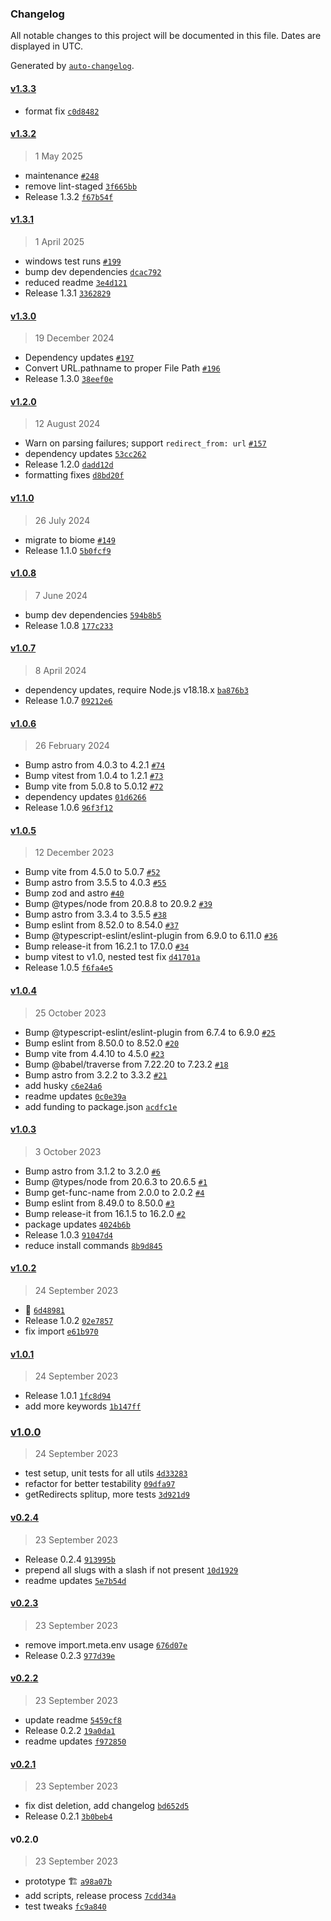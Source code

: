 ### Changelog

All notable changes to this project will be documented in this file. Dates are displayed in UTC.

Generated by [`auto-changelog`](https://github.com/CookPete/auto-changelog).

#### [v1.3.3](https://github.com/kremalicious/astro-redirect-from/compare/v1.3.2...v1.3.3)

- format fix [`c0d8482`](https://github.com/kremalicious/astro-redirect-from/commit/c0d84823b4a98b81e621e9c5559d8930fe1b9b5f)

#### [v1.3.2](https://github.com/kremalicious/astro-redirect-from/compare/v1.3.1...v1.3.2)

> 1 May 2025

- maintenance [`#248`](https://github.com/kremalicious/astro-redirect-from/pull/248)
- remove lint-staged [`3f665bb`](https://github.com/kremalicious/astro-redirect-from/commit/3f665bb651c62db826e2303df48e8704f67b7891)
- Release 1.3.2 [`f67b54f`](https://github.com/kremalicious/astro-redirect-from/commit/f67b54fc512594c7889eb861a6d2b11ff169c394)

#### [v1.3.1](https://github.com/kremalicious/astro-redirect-from/compare/v1.3.0...v1.3.1)

> 1 April 2025

- windows test runs [`#199`](https://github.com/kremalicious/astro-redirect-from/pull/199)
- bump dev dependencies [`dcac792`](https://github.com/kremalicious/astro-redirect-from/commit/dcac7920ebfcba0330d2e2a157434fb7eb79c775)
- reduced readme [`3e4d121`](https://github.com/kremalicious/astro-redirect-from/commit/3e4d12195f85410b0717b8dca2176614bc5e9e92)
- Release 1.3.1 [`3362829`](https://github.com/kremalicious/astro-redirect-from/commit/3362829b5af502cdce9ab808300e8548e249ddc6)

#### [v1.3.0](https://github.com/kremalicious/astro-redirect-from/compare/v1.2.0...v1.3.0)

> 19 December 2024

- Dependency updates [`#197`](https://github.com/kremalicious/astro-redirect-from/pull/197)
- Convert URL.pathname to proper File Path [`#196`](https://github.com/kremalicious/astro-redirect-from/pull/196)
- Release 1.3.0 [`38eef0e`](https://github.com/kremalicious/astro-redirect-from/commit/38eef0e03ec7a672cea2b494e09f1835710cd389)

#### [v1.2.0](https://github.com/kremalicious/astro-redirect-from/compare/v1.1.0...v1.2.0)

> 12 August 2024

- Warn on parsing failures; support `redirect_from: url` [`#157`](https://github.com/kremalicious/astro-redirect-from/pull/157)
- dependency updates [`53cc262`](https://github.com/kremalicious/astro-redirect-from/commit/53cc262921a13e7940fc72f727c86181eb2908a8)
- Release 1.2.0 [`dadd12d`](https://github.com/kremalicious/astro-redirect-from/commit/dadd12d7e17ab45a91db8f84b3657723f167e80b)
- formatting fixes [`d8bd20f`](https://github.com/kremalicious/astro-redirect-from/commit/d8bd20f370473a27e47e1032d6b46603e70112c0)

#### [v1.1.0](https://github.com/kremalicious/astro-redirect-from/compare/v1.0.8...v1.1.0)

> 26 July 2024

- migrate to biome [`#149`](https://github.com/kremalicious/astro-redirect-from/pull/149)
- Release 1.1.0 [`5b0fcf9`](https://github.com/kremalicious/astro-redirect-from/commit/5b0fcf950cfbd076da5ce34de8785dc5faa7028e)

#### [v1.0.8](https://github.com/kremalicious/astro-redirect-from/compare/v1.0.7...v1.0.8)

> 7 June 2024

- bump dev dependencies [`594b8b5`](https://github.com/kremalicious/astro-redirect-from/commit/594b8b5dca5bc1d753d30b779bee79a5ff6e1cf3)
- Release 1.0.8 [`177c233`](https://github.com/kremalicious/astro-redirect-from/commit/177c2335d13cd552d12f7d6ddc7f29b805b143dd)

#### [v1.0.7](https://github.com/kremalicious/astro-redirect-from/compare/v1.0.6...v1.0.7)

> 8 April 2024

- dependency updates, require Node.js v18.18.x [`ba876b3`](https://github.com/kremalicious/astro-redirect-from/commit/ba876b39a6543d8893ad908d5724f874556adfe8)
- Release 1.0.7 [`09212e6`](https://github.com/kremalicious/astro-redirect-from/commit/09212e633e0a011bd757a2e8d1a21266cf7847ce)

#### [v1.0.6](https://github.com/kremalicious/astro-redirect-from/compare/v1.0.5...v1.0.6)

> 26 February 2024

- Bump astro from 4.0.3 to 4.2.1 [`#74`](https://github.com/kremalicious/astro-redirect-from/pull/74)
- Bump vitest from 1.0.4 to 1.2.1 [`#73`](https://github.com/kremalicious/astro-redirect-from/pull/73)
- Bump vite from 5.0.8 to 5.0.12 [`#72`](https://github.com/kremalicious/astro-redirect-from/pull/72)
- dependency updates [`01d6266`](https://github.com/kremalicious/astro-redirect-from/commit/01d6266dd8c287cd721d5daf7a2d44e80033ddbb)
- Release 1.0.6 [`96f3f12`](https://github.com/kremalicious/astro-redirect-from/commit/96f3f12efdbd3b5bb52776549716c4eb7d139ed1)

#### [v1.0.5](https://github.com/kremalicious/astro-redirect-from/compare/v1.0.4...v1.0.5)

> 12 December 2023

- Bump vite from 4.5.0 to 5.0.7 [`#52`](https://github.com/kremalicious/astro-redirect-from/pull/52)
- Bump astro from 3.5.5 to 4.0.3 [`#55`](https://github.com/kremalicious/astro-redirect-from/pull/55)
- Bump zod and astro [`#40`](https://github.com/kremalicious/astro-redirect-from/pull/40)
- Bump @types/node from 20.8.8 to 20.9.2 [`#39`](https://github.com/kremalicious/astro-redirect-from/pull/39)
- Bump astro from 3.3.4 to 3.5.5 [`#38`](https://github.com/kremalicious/astro-redirect-from/pull/38)
- Bump eslint from 8.52.0 to 8.54.0 [`#37`](https://github.com/kremalicious/astro-redirect-from/pull/37)
- Bump @typescript-eslint/eslint-plugin from 6.9.0 to 6.11.0 [`#36`](https://github.com/kremalicious/astro-redirect-from/pull/36)
- Bump release-it from 16.2.1 to 17.0.0 [`#34`](https://github.com/kremalicious/astro-redirect-from/pull/34)
- bump vitest to v1.0, nested test fix [`d41701a`](https://github.com/kremalicious/astro-redirect-from/commit/d41701a586aad531e35e464e70a2cf9a5fbb2186)
- Release 1.0.5 [`f6fa4e5`](https://github.com/kremalicious/astro-redirect-from/commit/f6fa4e5f1fe9381a8108fc8cb98709d048a52983)

#### [v1.0.4](https://github.com/kremalicious/astro-redirect-from/compare/v1.0.3...v1.0.4)

> 25 October 2023

- Bump @typescript-eslint/eslint-plugin from 6.7.4 to 6.9.0 [`#25`](https://github.com/kremalicious/astro-redirect-from/pull/25)
- Bump eslint from 8.50.0 to 8.52.0 [`#20`](https://github.com/kremalicious/astro-redirect-from/pull/20)
- Bump vite from 4.4.10 to 4.5.0 [`#23`](https://github.com/kremalicious/astro-redirect-from/pull/23)
- Bump @babel/traverse from 7.22.20 to 7.23.2 [`#18`](https://github.com/kremalicious/astro-redirect-from/pull/18)
- Bump astro from 3.2.2 to 3.3.2 [`#21`](https://github.com/kremalicious/astro-redirect-from/pull/21)
- add husky [`c6e24a6`](https://github.com/kremalicious/astro-redirect-from/commit/c6e24a6120749c3133c0387b585819d0069a9eb8)
- readme updates [`0c0e39a`](https://github.com/kremalicious/astro-redirect-from/commit/0c0e39a93211a39ca729ae9a13cb19f3da2ddca9)
- add funding to package.json [`acdfc1e`](https://github.com/kremalicious/astro-redirect-from/commit/acdfc1e732578efebd868fb6cf4f948f74f8958b)

#### [v1.0.3](https://github.com/kremalicious/astro-redirect-from/compare/v1.0.2...v1.0.3)

> 3 October 2023

- Bump astro from 3.1.2 to 3.2.0 [`#6`](https://github.com/kremalicious/astro-redirect-from/pull/6)
- Bump @types/node from 20.6.3 to 20.6.5 [`#1`](https://github.com/kremalicious/astro-redirect-from/pull/1)
- Bump get-func-name from 2.0.0 to 2.0.2 [`#4`](https://github.com/kremalicious/astro-redirect-from/pull/4)
- Bump eslint from 8.49.0 to 8.50.0 [`#3`](https://github.com/kremalicious/astro-redirect-from/pull/3)
- Bump release-it from 16.1.5 to 16.2.0 [`#2`](https://github.com/kremalicious/astro-redirect-from/pull/2)
- package updates [`4024b6b`](https://github.com/kremalicious/astro-redirect-from/commit/4024b6bc584c15ad37f80b678421ef5bb29fc8ea)
- Release 1.0.3 [`91047d4`](https://github.com/kremalicious/astro-redirect-from/commit/91047d4f92665678f20bafadae4f87d646ae20c9)
- reduce install commands [`8b9d845`](https://github.com/kremalicious/astro-redirect-from/commit/8b9d845266fee8561e0d379d47e380037d1b31a1)

#### [v1.0.2](https://github.com/kremalicious/astro-redirect-from/compare/v1.0.1...v1.0.2)

> 24 September 2023

- 💯 [`6d48981`](https://github.com/kremalicious/astro-redirect-from/commit/6d4898173a01c13f659ebc85c7ab4e1b09ae20e8)
- Release 1.0.2 [`02e7857`](https://github.com/kremalicious/astro-redirect-from/commit/02e785782c458cbd354b22ed64bae7866d11dbbb)
- fix import [`e61b970`](https://github.com/kremalicious/astro-redirect-from/commit/e61b970fc22bba842b879c2e24fe8180c37fa452)

#### [v1.0.1](https://github.com/kremalicious/astro-redirect-from/compare/v1.0.0...v1.0.1)

> 24 September 2023

- Release 1.0.1 [`1fc8d94`](https://github.com/kremalicious/astro-redirect-from/commit/1fc8d9408461864edb2f50c962fa45e778c8ad2a)
- add more keywords [`1b147ff`](https://github.com/kremalicious/astro-redirect-from/commit/1b147ff277bb0c454797401aa4aad788710f5aae)

### [v1.0.0](https://github.com/kremalicious/astro-redirect-from/compare/v0.2.4...v1.0.0)

> 24 September 2023

- test setup, unit tests for all utils [`4d33283`](https://github.com/kremalicious/astro-redirect-from/commit/4d33283f9f15f7e829409c7b9b23fc02f3178683)
- refactor for better testability [`09dfa97`](https://github.com/kremalicious/astro-redirect-from/commit/09dfa97af9cd220245559f4ce6a5b012c8d99533)
- getRedirects splitup, more tests [`3d921d9`](https://github.com/kremalicious/astro-redirect-from/commit/3d921d93aab44a1f5e51bd4d665806c8db035c2d)

#### [v0.2.4](https://github.com/kremalicious/astro-redirect-from/compare/v0.2.3...v0.2.4)

> 23 September 2023

- Release 0.2.4 [`913995b`](https://github.com/kremalicious/astro-redirect-from/commit/913995ba04f839d2cac266754cf2029900145e25)
- prepend all slugs with a slash if not present [`10d1929`](https://github.com/kremalicious/astro-redirect-from/commit/10d192909c5690d1078f7169d6d05f33d196ac63)
- readme updates [`5e7b54d`](https://github.com/kremalicious/astro-redirect-from/commit/5e7b54d7811884fcd06515a5559b3659ba3c977c)

#### [v0.2.3](https://github.com/kremalicious/astro-redirect-from/compare/v0.2.2...v0.2.3)

> 23 September 2023

- remove import.meta.env usage [`676d07e`](https://github.com/kremalicious/astro-redirect-from/commit/676d07eacb80f7feaea5db1b99d9edf0319db518)
- Release 0.2.3 [`977d39e`](https://github.com/kremalicious/astro-redirect-from/commit/977d39e89733e6c3aab32f6cb69520fbe00c56df)

#### [v0.2.2](https://github.com/kremalicious/astro-redirect-from/compare/v0.2.1...v0.2.2)

> 23 September 2023

- update readme [`5459cf8`](https://github.com/kremalicious/astro-redirect-from/commit/5459cf89482c7b0853370ce92b0d9e1a9991c3b7)
- Release 0.2.2 [`19a0da1`](https://github.com/kremalicious/astro-redirect-from/commit/19a0da1204f1101de787825b685095175800f7e9)
- readme updates [`f972850`](https://github.com/kremalicious/astro-redirect-from/commit/f972850d9e0dda228090b695bd8491509191ac92)

#### [v0.2.1](https://github.com/kremalicious/astro-redirect-from/compare/v0.2.0...v0.2.1)

> 23 September 2023

- fix dist deletion, add changelog [`bd652d5`](https://github.com/kremalicious/astro-redirect-from/commit/bd652d5ef6ae62010c82bc100404a37f5a8068bb)
- Release 0.2.1 [`3b0beb4`](https://github.com/kremalicious/astro-redirect-from/commit/3b0beb47dfb6a99e8d00c1b6c93bc8c3574ad47e)

#### v0.2.0

> 23 September 2023

- prototype 🏗️ [`a98a07b`](https://github.com/kremalicious/astro-redirect-from/commit/a98a07be8c4fe031a911162384c7a2e6578319c4)
- add scripts, release process [`7cdd34a`](https://github.com/kremalicious/astro-redirect-from/commit/7cdd34a8057e4fa8347affc83eb51de8ffecb502)
- test tweaks [`fc9a840`](https://github.com/kremalicious/astro-redirect-from/commit/fc9a840094779b6a13d4481c8645f6f16b27090c)
